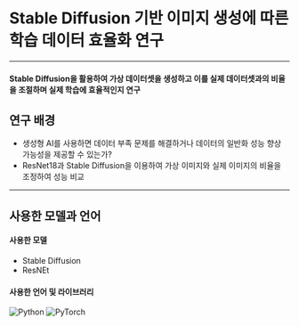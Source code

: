 # Stable Diffusion 기반 이미지 생성에 따른 학습 데이터 효율화 연구
-----------------------------------------------------------------
#### Stable Diffusion을 활용하여 가상 데이터셋을 생성하고 이를 실제 데이터셋과의 비율을 조절하며 실제 학습에 효율적인지 연구


## 연구 배경
* 생성형 AI를 사용하면 데이터 부족 문제를 해결하거나 데이터의 일반화 성능 향상 가능성을 제공할 수 있는가?
* ResNet18과 Stable Diffusion을 이용하여 가상 이미지와 실제 이미지의 비율을 조정하여 성능 비교

--------------------------------------------------------------------------------------------------

## 사용한 모델과 언어
#### 사용한 모델
* Stable Diffusion
* ResNEt

#### 사용한 언어 및 라이브러리
![Python](https://img.shields.io/badge/python-3670A0?style=for-the-badge&logo=python&logoColor=ffdd54)
![PyTorch](https://img.shields.io/badge/PyTorch-%23EE4C2C.svg?style=for-the-badge&logo=PyTorch&logoColor=white)



